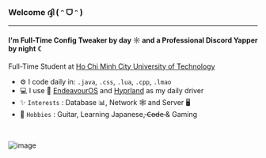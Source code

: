 ### Welcome ദ്ദി ( ᵔ ᗜ ᵔ )

---

#### I'm Full-Time Config Tweaker by day ☼ and a Professional Discord Yapper by night ☾

Full-Time Student at [Ho Chi Minh City University of Technology](https://oisp.hcmut.edu.vn/en/)<br>

- ⚙️ I code daily in: `.java`, `.css`, `.lua`, `.cpp`, `.lmao`
- 💻 I use 🌌 [EndeavourOS](https://endeavouros.com/) and [Hyprland](https://hyprland.org/) as my daily driver
- ✨ `Interests` : Database 📊, Network 🕸 and Server 🖥
- 🎸 `Hobbies` : Guitar, Learning Japanese, ̶C̶o̶d̶e̶ & Gaming
<br>

![image](https://github.com/user-attachments/assets/f9b23e96-3cf4-4058-a649-b2f6acc1eb75)
